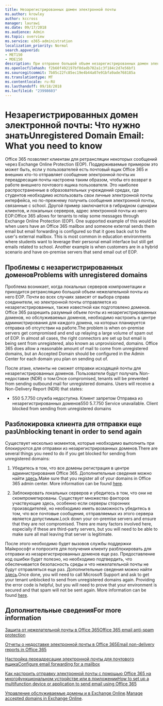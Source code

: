 ```yaml
---
title: Незарегистрированных домен электронной почты
ms.author: krowley
author: kccross
manager: laurawi
ms.date: 09/17/2018
ms.audience: Admin
ms.topic: overview
ms.service: o365-administration
localization_priority: Normal
search.appverid:
- MET150
- MOE150
description: При отправке большой объем незарегистрированных домен электронной почты, риск блокирования электронной почты. В этой статье, чтобы получить дополнительные сведения.
ms.openlocfilehash: f2b60f492197bf0dadb702a1c3f184c2d7e56bf1
ms.sourcegitcommit: 7b85c22fc85ec19e4b44a07e91bfa9ade768185a
ms.translationtype: MT
ms.contentlocale: ru-RU
ms.lasthandoff: 09/18/2018
ms.locfileid: "23998603"
---
```

# <a name="unregistered-domain-email-what-you-need-to-know"></a><span data-ttu-id="e79db-104">Незарегистрированных домен электронной почты: Что нужно знать</span><span class="sxs-lookup"><span data-stu-id="e79db-104">Unregistered Domain Email: What you need to know</span></span>

<span data-ttu-id="e79db-p102">Office 365 позволяет клиентам для ретрансляции некоторых сообщений через Exchange Online Protection (EOP). Поддерживаемые примером это может быть, если у пользователей есть почтовый ящик Office 365 и внешних кто-то отправляет сообщение электронной почты их переадресация почты настроена таким образом, чтобы его возврат в работе внешнего почтового ящика пользователя. Это наиболее распространенные в образовательных учреждений средах, где студентов необходимо использовать свои личные электронной почты интерфейса, но по-прежнему получить сообщения электронной почты, связанные с school. Другой пример заключается в гибридном сценарии клиентов, и локальных серверов, адрес электронной почты из него EOP.</span><span class="sxs-lookup"><span data-stu-id="e79db-p102">Office 365 allows for tenants to relay some messages through Exchange Online Protection (EOP). One supported example of this would be when users have an Office 365 mailbox and someone external sends them email but email forwarding is configured so that it goes back out to the user's external mailbox. This is most common in education environments where students want to leverage their personal email interface but still get emails related to school. Another example is when customers are in a hybrid scenario and have on-premise servers that send email out of EOP.</span></span>

## <a name="problems-with-unregistered-domains"></a><span data-ttu-id="e79db-109">Проблемы с незарегистрированных доменов</span><span class="sxs-lookup"><span data-stu-id="e79db-109">Problems with unregistered domains</span></span>

<span data-ttu-id="e79db-p103">Проблема возникает, когда локальных серверов компрометации и приходится ретрансляцию большой объем нежелательной почты из него EOP. Почти во всех случаях зависят от выбора справа соединители, но электронной почты отправляется из незарегистрированных, также известной как подготовлено доменов. Office 365 разрешить разумный объем почты из незарегистрированных доменов, но обслуживаемых доменов, необходимо настроить в центре администрирования для каждого домена, на которых планируется отправка об отсутствии на работе.</span><span class="sxs-lookup"><span data-stu-id="e79db-p103">The problem is when on-premise servers get compromised and end up relaying a large volume of spam out of EOP. In almost all cases, the right connectors are set up but email is being sent from unregistered, also known as unprovisioned, domains. Office 365 does allow a reasonable amount of mail to come from unregistered domains, but an Accepted Domain should be configured in the Admin Center for each domain you plan on sending out of.</span></span>

<span data-ttu-id="e79db-p104">После атаке, клиенты не сможет отправки исходящей почты для незарегистрированных доменов. Пользователи будут получать Non-недоставке (NDR) о том:</span><span class="sxs-lookup"><span data-stu-id="e79db-p104">Once compromised, tenants will be prevented from sending outbound mail for unregistered domains. Users will receive a Non-Delivery Report (NDR) that states:</span></span>

- <span data-ttu-id="e79db-p105">550 5.7.750 служба недоступна. Клиент запретом Отправка из незарегистрированных доменов</span><span class="sxs-lookup"><span data-stu-id="e79db-p105">550 5.7.750 Service unavailable. Client blocked from sending from unregistered domains</span></span>

## <a name="unblocking-tenant-in-order-to-send-again"></a><span data-ttu-id="e79db-117">Разблокировка клиента для отправки еще раз</span><span class="sxs-lookup"><span data-stu-id="e79db-117">Unblocking tenant in order to send again</span></span>

<span data-ttu-id="e79db-118">Существует несколько моментов, которые необходимо выполнить при блокируются для отправки из незарегистрированных доменов.</span><span class="sxs-lookup"><span data-stu-id="e79db-118">There are several things you need to do if you get blocked for sending from unregistered domains:</span></span>

1. <span data-ttu-id="e79db-p106">Убедитесь в том, что все домены регистрация в центре администрирования Office 365. Дополнительные сведения можно найти [здесь](https://docs.microsoft.com/en-us/exchange/mail-flow-best-practices/manage-accepted-domains/manage-accepted-domains).</span><span class="sxs-lookup"><span data-stu-id="e79db-p106">Make sure that you register all of your domains in Office 365 admin center. More information can be found [here](https://docs.microsoft.com/en-us/exchange/mail-flow-best-practices/manage-accepted-domains/manage-accepted-domains).</span></span>

2. <span data-ttu-id="e79db-p107">Заблокировать локальных серверов и убедитесь в том, что они не скомпрометированы. Существует множество факторов участвующие здесь, особенно если серверы сторонних производителей, но необходимо иметь возможность убедитесь в том, что все почтовые сообщения, отправляемых из этого сервера является допустимым.</span><span class="sxs-lookup"><span data-stu-id="e79db-p107">Lock down your on-premise servers and ensure that they are not compromised. There are many factors involved here, especially if these are third-party servers, but you will need to be able to make sure all mail leaving that server is legitimate.</span></span>

<span data-ttu-id="e79db-p108">После этого необходимо будет вызовов службы поддержки Майкрософт и попросите для получения клиенту разблокировать для отправки из незарегистрированных доменов еще раз.  Предоставление код ошибки будет полезно, но необходимо подтвердить, что обеспечивается безопасность среды и что нежелательной почты не будут отправляться еще раз. Дополнительные сведения можно найти [здесь](https://support.office.com/en-us/article/Contact-support-for-business-products-Admin-Help-32a17ca7-6fa0-4870-8a8d-e25ba4ccfd4b#ID0EAADAAA=online).</span><span class="sxs-lookup"><span data-stu-id="e79db-p108">Once done, you will need to call Microsoft Support and ask to get your tenant unblocked to send from unregistered domains again.  Providing the error code is helpful, but you will need to prove that your environment is secured and that spam will not be sent again. More information can be found [here](https://support.office.com/en-us/article/Contact-support-for-business-products-Admin-Help-32a17ca7-6fa0-4870-8a8d-e25ba4ccfd4b#ID0EAADAAA=online).</span></span>
  
## <a name="for-more-information"></a><span data-ttu-id="e79db-126">Дополнительные сведения</span><span class="sxs-lookup"><span data-stu-id="e79db-126">For more information</span></span>

[<span data-ttu-id="e79db-127">Защита от нежелательной почты в Office 365</span><span class="sxs-lookup"><span data-stu-id="e79db-127">Office 365 email anti-spam protection</span></span>](anti-spam-protection.md)

[<span data-ttu-id="e79db-128">Отчеты о недоставке электронной почты в Office 365</span><span class="sxs-lookup"><span data-stu-id="e79db-128">Email non-delivery reports in Office 365</span></span>](https://support.office.com/article/email-non-delivery-reports-in-office-365-51daa6b9-2e35-49c4-a0c9-df85bf8533c3)

[<span data-ttu-id="e79db-129">Настройка переадресации электронной почты для почтового ящика</span><span class="sxs-lookup"><span data-stu-id="e79db-129">Configure email forwarding for a mailbox</span></span>](https://docs.microsoft.com/en-us/exchange/recipients-in-exchange-online/manage-user-mailboxes/configure-email-forwarding)

[<span data-ttu-id="e79db-130">Как настроить отправку электронной почты с помощью Office 365 на многофункциональном устройстве или в приложении</span><span class="sxs-lookup"><span data-stu-id="e79db-130">How to set up a multifunction device or application to send email using Office 365</span></span>](https://support.office.com/en-us/article/How-to-set-up-a-multifunction-device-or-application-to-send-email-using-Office-365-69f58e99-c550-4274-ad18-c805d654b4c4)

<span data-ttu-id="e79db-131">[Управление обслуживаемые домены и в Exchange Online](https://docs.microsoft.com/en-us/exchange/mail-flow-best-practices/manage-accepted-domains/manage-accepted-domains).</span><span class="sxs-lookup"><span data-stu-id="e79db-131">[Manage accepted domains in Exchange Online](https://docs.microsoft.com/en-us/exchange/mail-flow-best-practices/manage-accepted-domains/manage-accepted-domains).</span></span>
